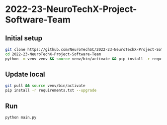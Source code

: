 # 2022-23-NeuroTechX-Project-Software-Team
## Initial setup

```bash
git clone https://github.com/NeuroTechSC/2022-23-NeuroTechX-Project-Software-Team
cd 2022-23-NeuroTechX-Project-Software-Team
python -m venv venv && source venv/bin/activate && pip install -r requirements.txt
```

## Update local
```bash
git pull && source venv/bin/activate
pip install -r requirements.txt --upgrade
```

## Run
```py
python main.py
```
